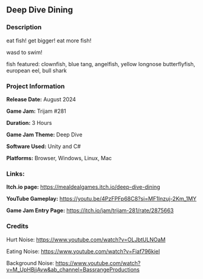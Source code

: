 ## Deep Dive Dining

### **Description**

eat fish! get bigger! eat more fish!

wasd to swim! 

fish featured: clownfish, blue tang, angelfish, yellow longnose butterflyfish, european eel, bull shark

### Project Information

**Release Date:** August 2024

**Game Jam:** Trijam #281

**Duration:** 3 Hours

**Game Jam Theme:** Deep Dive

**Software Used:** Unity and C#

**Platforms:** Browser, Windows, Linux, Mac

### **Links:**

**Itch.io page:** https://mealdealgames.itch.io/deep-dive-dining 

**YouTube Gameplay:** https://youtu.be/4PzFPFp68C8?si=MF1Inzuj-2Km_1MY 

**Game Jam Entry Page:** https://itch.io/jam/trijam-281/rate/2875663

### Credits

Hurt Noise: https://www.youtube.com/watch?v=OLJbtULNOaM

Eating Noise: https://www.youtube.com/watch?v=Fiaf796kieI

Background Noise: https://www.youtube.com/watch?v=M_UpHBjjAvw&ab_channel=BassrangeProductions
